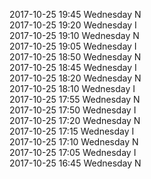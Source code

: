 2017-10-25 19:45 Wednesday  N  
2017-10-25 19:20 Wednesday  I  
2017-10-25 19:10 Wednesday  N  
2017-10-25 19:05 Wednesday  I  
2017-10-25 18:50 Wednesday  N  
2017-10-25 18:45 Wednesday  I  
2017-10-25 18:20 Wednesday  N  
2017-10-25 18:10 Wednesday  I  
2017-10-25 17:55 Wednesday  N  
2017-10-25 17:50 Wednesday  I  
2017-10-25 17:20 Wednesday  N  
2017-10-25 17:15 Wednesday  I  
2017-10-25 17:10 Wednesday  N  
2017-10-25 17:05 Wednesday  I  
2017-10-25 16:45 Wednesday  N  
